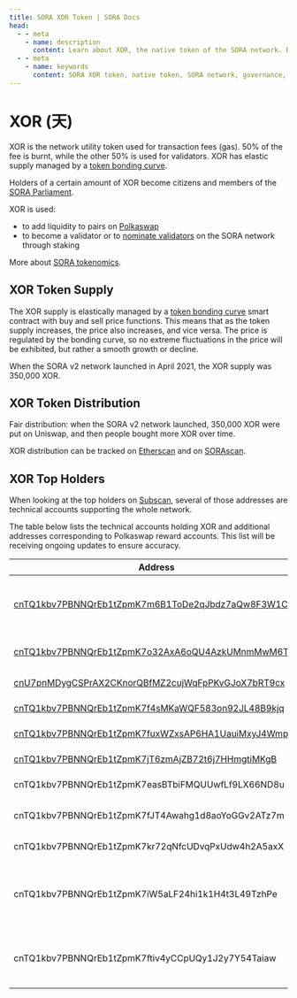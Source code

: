 ```yaml
---
title: SORA XOR Token | SORA Docs
head:
  - - meta
    - name: description
      content: Learn about XOR, the native token of the SORA network. Discover the features, use cases, and benefits of XOR within the SORA ecosystem. Explore its role in governance, staking, liquidity providing, and other activities, and understand how XOR powers the decentralized economy and incentivizes active participation in the SORA network.
  - - meta
    - name: keywords
      content: SORA XOR token, native token, SORA network, governance, staking, liquidity providing, decentralized economy, SORA ecosystem
---
```


# XOR (天)

XOR is the network utility token used for transaction fees (gas). 50% of the fee is burnt, while the other 50% is used for validators. XOR has elastic supply managed by a [token bonding curve](https://medium.com/sora-xor/sora-the-new-economic-order-3ec3f0327e5a).

Holders of a certain amount of XOR become citizens and members of the [SORA Parliament](https://medium.com/sora-xor/the-sora-parliament-af8184dae384).

XOR is used:

- to add liquidity to pairs on [Polkaswap](https://polkaswap.io/)
- to become a validator or to [nominate validators](https://wiki.sora.org/guides/how-to-nominate-validators-stake-your-xor) on the SORA network through staking

More about [SORA tokenomics](https://medium.com/sora-xor/sora-the-new-economic-order-3ec3f0327e5a).

## XOR Token Supply

The XOR supply is elastically managed by a [token bonding curve](https://wiki.sora.org/token-bonding-curve) smart contract with buy and sell price functions. This means that as the token supply increases, the price also increases, and vice versa. The price is regulated by the bonding curve, so no extreme fluctuations in the price will be exhibited, but rather a smooth growth or decline.

When the SORA v2 network launched in April 2021, the XOR supply was 350,000 XOR.

## XOR Token Distribution

Fair distribution: when the SORA v2 network launched, 350,000 XOR were put on Uniswap, and then people bought more XOR over time.

XOR distribution can be tracked on [Etherscan](https://etherscan.io/token/0x40FD72257597aA14C7231A7B1aaa29Fce868F677#balances) and on [SORAscan](https://sorascan.com/sora-mainnet/account).

## XOR Top Holders

When looking at the top holders on [Subscan](https://sora.subscan.io/account), several of those addresses are technical accounts supporting the whole network.

The table below lists the technical accounts holding XOR and additional addresses corresponding to Polkaswap reward accounts. This list will be receiving ongoing updates to ensure accuracy.

| Address                                                                                                                                 | Role                                                                                                                               |
| --------------------------------------------------------------------------------------------------------------------------------------- | ---------------------------------------------------------------------------------------------------------------------------------- |
| [cnTQ1kbv7PBNNQrEb1tZpmK7m6B1ToDe2qJbdz7aQw8F3W1CK ](https://sora.subscan.io/account/cnTQ1kbv7PBNNQrEb1tZpmK7m6B1ToDe2qJbdz7aQw8F3W1CK) | **Smart contract of the Ethereum bridge**                                                                                          |
| [cnTQ1kbv7PBNNQrEb1tZpmK7o32AxA6oQU4AzkUMnmMwM6Tk7](https://sora.subscan.io/account/cnTQ1kbv7PBNNQrEb1tZpmK7o32AxA6oQU4AzkUMnmMwM6Tk7)  | **XOR-PSWAP pool**                                                                                                                 |
| [cnU7pnMDygCSPrAX2CKnorQBfMZ2cujWqFpPKvGJoX7bRT9cx](https://sora.subscan.io/account/cnU7pnMDygCSPrAX2CKnorQBfMZ2cujWqFpPKvGJoX7bRT9cx)  | [**JP Games loan**](https://medium.com/sora-xor/sora-xor-could-be-the-official-native-token-of-the-pegasus-world-kit-4ac45fd7cc32) |
| [cnTQ1kbv7PBNNQrEb1tZpmK7f4sMKaWQF583on92JL48B9kjq ](https://sora.subscan.io/account/cnTQ1kbv7PBNNQrEb1tZpmK7f4sMKaWQF583on92JL48B9kjq) | **XOR-VAL pool**                                                                                                                   |
| [cnTQ1kbv7PBNNQrEb1tZpmK7fuxWZxsAP6HA1UauiMxyJ4Wmp ](https://sora.subscan.io/account/cnTQ1kbv7PBNNQrEb1tZpmK7fuxWZxsAP6HA1UauiMxyJ4Wmp) | **XOR-DAI pool**                                                                                                                   |
| [cnTQ1kbv7PBNNQrEb1tZpmK7jT6zmAjZB72t6j7HHmgtiMKgB ](https://sora.subscan.io/account/cnTQ1kbv7PBNNQrEb1tZpmK7jT6zmAjZB72t6j7HHmgtiMKgB) | **XOR-ETH pool**                                                                                                                   |
| cnTQ1kbv7PBNNQrEb1tZpmK7easBTbiFMQUUwfLf9LX66ND8u                                                                                       | **TBC Rewards**                                                                                                                    |
| cnTQ1kbv7PBNNQrEb1tZpmK7fJT4Awahg1d8aoYoGGv2ATz7m                                                                                       | **Market Maker Rewards**                                                                                                           |
| cnTQ1kbv7PBNNQrEb1tZpmK7kr72qNfcUDvqPxUdw4h2A5axX                                                                                       | **Farming Rewards**                                                                                                                |
| cnTQ1kbv7PBNNQrEb1tZpmK7iW5aLF24hi1k1H4t3L49TzhPe                                                                                       | **Pre-Launch PSWAP and VAL Reserve Account**                                                                                       |
| cnTQ1kbv7PBNNQrEb1tZpmK7ftiv4yCCpUQy1J2y7Y54Taiaw                                                                                       | **PSWAP Distribution for Liquidity Providers**                                                                                     |
